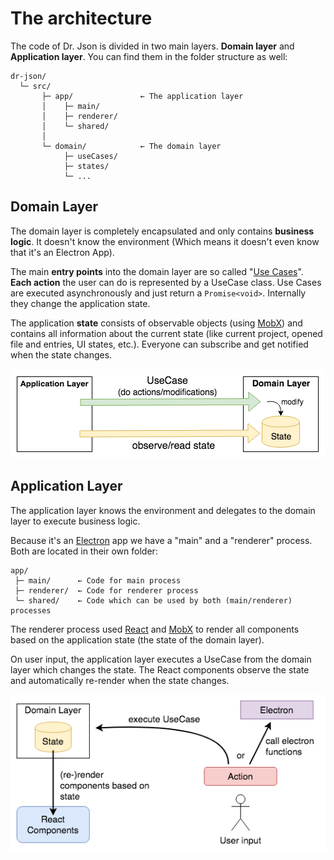# The architecture

The code of Dr. Json is divided in two main layers. **Domain layer** and **Application layer**.
You can find them in the folder structure as well:

```text
dr-json/
  └─ src/
       ├─ app/               ← The application layer
       │    ├─ main/
       │    ├─ renderer/
       │    └─ shared/
       │
       └─ domain/            ← The domain layer
            ├─ useCases/
            ├─ states/
            └─ ...
```

## Domain Layer

The domain layer is completely encapsulated and only contains **business logic**.
It doesn't know the environment (Which means it doesn't even know that it's an Electron App).

The main **entry points** into the domain layer are so called "[Use Cases](../../src/domain/useCases)".
**Each action** the user can do is represented by a UseCase class.
Use Cases are executed asynchronously and just return a `Promise<void>`. Internally they change the application state.

The application **state** consists of observable objects (using [MobX](https://mobx.js.org)) and contains all information about the current state
(like current project, opened file and entries, UI states, etc.).
Everyone can subscribe and get notified when the state changes.

![Domain Layer](../img/layers.png)



## Application Layer

The application layer knows the environment and delegates to the domain layer to execute business logic.

Because it's an [Electron](https://electronjs.org/) app we have a "main" and a "renderer" process.
Both are located in their own folder:

```
app/
 ├─ main/      ← Code for main process
 ├─ renderer/  ← Code for renderer process
 └─ shared/    ← Code which can be used by both (main/renderer) processes
```

The renderer process used [React](https://reactjs.org/) and [MobX](https://mobx.js.org) to render all
components based on the application state (the state of the domain layer).

On user input, the application layer executes a UseCase from the domain layer which changes the state.
The React components observe the state and automatically re-render when the state changes.

![App flow](../img/app-flow.png)